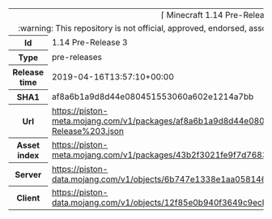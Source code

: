 <html><table>
<tr><td colspan="2" align="center"><img width="0" height="0"><br/>⌈ Minecraft 1.14 Pre-Release 3 ⌋<br/><img width="0" height="0"></td></tr>
<tr><td colspan="2" align="center"><img width="0" height="0"><br/>
:warning: This repository is not official, approved, endorsed, associated or connected with Mojang :warning:
<br/><img width="0" height="0"></td></tr>
<tr><th>Id</th><td>1.14 Pre-Release 3</td></tr>
<tr><th>Type</th><td>pre-releases</td></tr>
<tr><th>Release time</th><td>2019-04-16T13:57:10+00:00</td></tr>
<tr><th>SHA1</th><td>af8a6b1a9d8d44e080451553060a602e1214a7bb</td></tr>
<tr><th>Url</th><td><a href="https://piston-meta.mojang.com/v1/packages/af8a6b1a9d8d44e080451553060a602e1214a7bb/1.14%20Pre-Release%203.json">https://piston-meta.mojang.com/v1/packages/af8a6b1a9d8d44e080451553060a602e1214a7bb/1.14%20Pre-Release%203.json</a></td></tr>
<tr><th>Asset index</th><td><a href="https://piston-meta.mojang.com/v1/packages/43b2f3021fe9f7d768378de95538e22da3ee8301/1.14.json">https://piston-meta.mojang.com/v1/packages/43b2f3021fe9f7d768378de95538e22da3ee8301/1.14.json</a></td></tr>
<tr><th>Server</th><td><a href="https://piston-data.mojang.com/v1/objects/6b747e1338e1aa058146032a659cf654c446552d/server.jar">https://piston-data.mojang.com/v1/objects/6b747e1338e1aa058146032a659cf654c446552d/server.jar</a></td></tr>
<tr><th>Client</th><td><a href="https://piston-data.mojang.com/v1/objects/12f85e0b940f3649c9ecb5a3201811f56992e5c0/client.jar">https://piston-data.mojang.com/v1/objects/12f85e0b940f3649c9ecb5a3201811f56992e5c0/client.jar</a></td></tr>
</table></html>